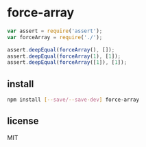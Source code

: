 # force-array

```js
var assert = require('assert');
var forceArray = require('./');

assert.deepEqual(forceArray(), []);
assert.deepEqual(forceArray(1), [1]);
assert.deepEqual(forceArray([1]), [1]);
```

## install 

```bash
npm install [--save/--save-dev] force-array
```

## license

MIT